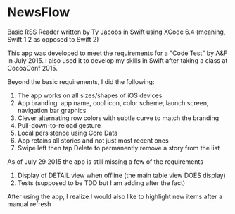 # NewsFlow
Basic RSS Reader written by Ty Jacobs in Swift using XCode 6.4 (meaning, Swift 1.2 as opposed to Swift 2)

This app was developed to meet the requirements for a "Code Test" by A&F in July 2015.
I also used it to develop my skills in Swift after taking a class at CocoaConf 2015.

Beyond the basic requirements, I did the following:
1. The app works on all sizes/shapes of iOS devices
2. App branding: app name, cool icon, color scheme, launch screen, navigation bar graphics
3. Clever alternating row colors with subtle curve to match the branding
4. Pull-down-to-reload gesture
5. Local persistence using Core Data
6. App retains all stories and not just most recent ones
7. Swipe left then tap Delete to permanently remove a story from the list


As of July 29 2015 the app is still missing a few of the requirements

1. Display of DETAIL view when offline (the main table view DOES display)
2. Tests (supposed to be TDD but I am adding after the fact)

After using the app, I realize I would also like to highlight new items after a manual refresh